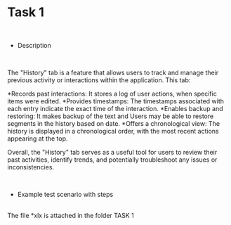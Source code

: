 # Task 1

<br>

* Description

<br>

The "History" tab is a feature that allows users to track and manage their previous activity or interactions within the application. This tab:

*Records past interactions: It stores a log of user actions,  when specific items were edited.
*Provides timestamps: The timestamps associated with each entry indicate the exact time of the interaction.
*Enables backup and restoring: It makes backup of the text and Users may be able to restore segments in the history based on date.
*Offers a chronological view: The history is displayed in a chronological order, with the most recent actions appearing at the top.

Overall, the "History" tab serves as a useful tool for users to review their past activities, identify trends, and potentially troubleshoot any issues or inconsistencies.

<br>

* Example test scenario with steps
<br>
The file *xlx is attached in the folder TASK 1
